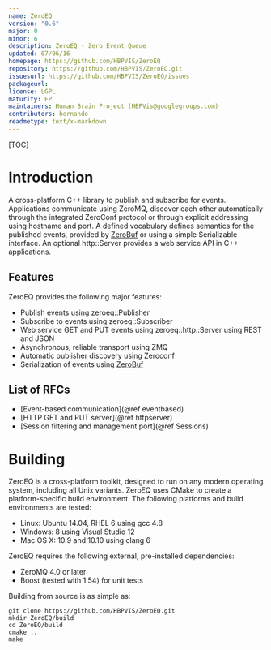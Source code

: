 ```yaml
---
name: ZeroEQ
version: "0.6"
major: 0
minor: 6
description: ZeroEQ - Zero Event Queue
updated: 07/06/16
homepage: https://github.com/HBPVIS/ZeroEQ
repository: https://github.com/HBPVIS/ZeroEQ.git
issuesurl: https://github.com/HBPVIS/ZeroEQ/issues
packageurl: 
license: LGPL
maturity: EP
maintainers: Human Brain Project (HBPVis@googlegroups.com)
contributors: hernando
readmetype: text/x-markdown
---
```

[TOC]

# Introduction

A cross-platform C++ library to publish and subscribe for events. Applications
communicate using ZeroMQ, discover each other automatically through the
integrated ZeroConf protocol or through explicit addressing using hostname and
port. A defined vocabulary defines semantics for the published events, provided
by [ZeroBuf](https://github.com/HBPVIS/ZeroBuf) or using a simple Serializable
interface. An optional http::Server provides a web service API in C++
applications.

## Features

ZeroEQ provides the following major features:

* Publish events using zeroeq::Publisher
* Subscribe to events using zeroeq::Subscriber
* Web service GET and PUT events using zeroeq::http::Server using REST and JSON
* Asynchronous, reliable transport using ZMQ
* Automatic publisher discovery using Zeroconf
* Serialization of events using [ZeroBuf](https://github.com/HBPVIS/ZeroBuf)

## List of RFCs

* [Event-based communication](@ref eventbased)
* [HTTP GET and PUT server](@ref httpserver)
* [Session filtering and management port](@ref Sessions)

# Building

ZeroEQ is a cross-platform toolkit, designed to run on any modern operating
system, including all Unix variants. ZeroEQ uses CMake to create a
platform-specific build environment. The following platforms and build
environments are tested:

* Linux: Ubuntu 14.04, RHEL 6 using gcc 4.8
* Windows: 8 using Visual Studio 12
* Mac OS X: 10.9 and 10.10 using clang 6

ZeroEQ requires the following external, pre-installed dependencies:

* ZeroMQ 4.0 or later
* Boost (tested with 1.54) for unit tests

Building from source is as simple as:

    git clone https://github.com/HBPVIS/ZeroEQ.git
    mkdir ZeroEQ/build
    cd ZeroEQ/build
    cmake ..
    make

